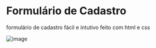 # Formulário de Cadastro
formulário de cadastro fácil e intutivo feito com html e css

![image](https://github.com/marinacanal/FormularioCadastro/assets/121324624/76ba14b0-409b-4649-a57d-a462d972955b)

